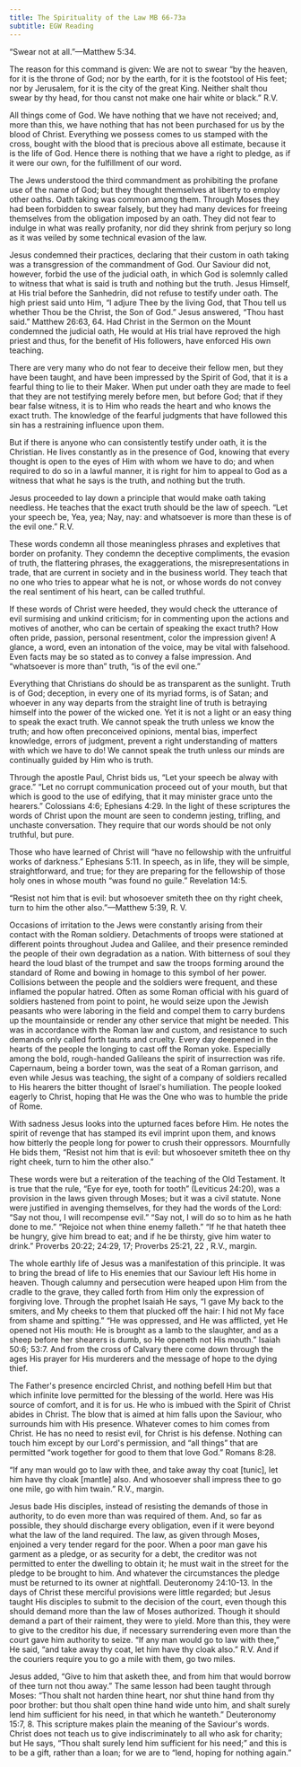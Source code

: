 ```yaml
---
title: The Spirituality of the Law MB 66-73a
subtitle: EGW Reading
---
```


“Swear not at all.”—Matthew 5:34.

The reason for this command is given: We are not to swear “by the heaven, for it is the throne of God; nor by the earth, for it is the footstool of His feet; nor by Jerusalem, for it is the city of the great King. Neither shalt thou swear by thy head, for thou canst not make one hair white or black.” R.V.

All things come of God. We have nothing that we have not received; and, more than this, we have nothing that has not been purchased for us by the blood of Christ. Everything we possess comes to us stamped with the cross, bought with the blood that is precious above all estimate, because it is the life of God. Hence there is nothing that we have a right to pledge, as if it were our own, for the fulfillment of our word.

The Jews understood the third commandment as prohibiting the profane use of the name of God; but they thought themselves at liberty to employ other oaths. Oath taking was common among them. Through Moses they had been forbidden to swear falsely, but they had many devices for freeing themselves from the obligation imposed by an oath. They did not fear to indulge in what was really profanity, nor did they shrink from perjury so long as it was veiled by some technical evasion of the law.

Jesus condemned their practices, declaring that their custom in oath taking was a transgression of the commandment of God. Our Saviour did not, however, forbid the use of the judicial oath, in which God is solemnly called to witness that what is said is truth and nothing but the truth. Jesus Himself, at His trial before the Sanhedrin, did not refuse to testify under oath. The high priest said unto Him, “I adjure Thee by the living God, that Thou tell us whether Thou be the Christ, the Son of God.” Jesus answered, “Thou hast said.” Matthew 26:63, 64. Had Christ in the Sermon on the Mount condemned the judicial oath, He would at His trial have reproved the high priest and thus, for the benefit of His followers, have enforced His own teaching.

There are very many who do not fear to deceive their fellow men, but they have been taught, and have been impressed by the Spirit of God, that it is a fearful thing to lie to their Maker. When put under oath they are made to feel that they are not testifying merely before men, but before God; that if they bear false witness, it is to Him who reads the heart and who knows the exact truth. The knowledge of the fearful judgments that have followed this sin has a restraining influence upon them.

But if there is anyone who can consistently testify under oath, it is the Christian. He lives constantly as in the presence of God, knowing that every thought is open to the eyes of Him with whom we have to do; and when required to do so in a lawful manner, it is right for him to appeal to God as a witness that what he says is the truth, and nothing but the truth.

Jesus proceeded to lay down a principle that would make oath taking needless. He teaches that the exact truth should be the law of speech. “Let your speech be, Yea, yea; Nay, nay: and whatsoever is more than these is of the evil one.” R.V.

These words condemn all those meaningless phrases and expletives that border on profanity. They condemn the deceptive compliments, the evasion of truth, the flattering phrases, the exaggerations, the misrepresentations in trade, that are current in society and in the business world. They teach that no one who tries to appear what he is not, or whose words do not convey the real sentiment of his heart, can be called truthful.

If these words of Christ were heeded, they would check the utterance of evil surmising and unkind criticism; for in commenting upon the actions and motives of another, who can be certain of speaking the exact truth? How often pride, passion, personal resentment, color the impression given! A glance, a word, even an intonation of the voice, may be vital with falsehood. Even facts may be so stated as to convey a false impression. And “whatsoever is more than” truth, “is of the evil one.”

Everything that Christians do should be as transparent as the sunlight. Truth is of God; deception, in every one of its myriad forms, is of Satan; and whoever in any way departs from the straight line of truth is betraying himself into the power of the wicked one. Yet it is not a light or an easy thing to speak the exact truth. We cannot speak the truth unless we know the truth; and how often preconceived opinions, mental bias, imperfect knowledge, errors of judgment, prevent a right understanding of matters with which we have to do! We cannot speak the truth unless our minds are continually guided by Him who is truth.

Through the apostle Paul, Christ bids us, “Let your speech be alway with grace.” “Let no corrupt communication proceed out of your mouth, but that which is good to the use of edifying, that it may minister grace unto the hearers.” Colossians 4:6; Ephesians 4:29. In the light of these scriptures the words of Christ upon the mount are seen to condemn jesting, trifling, and unchaste conversation. They require that our words should be not only truthful, but pure.

Those who have learned of Christ will “have no fellowship with the unfruitful works of darkness.” Ephesians 5:11. In speech, as in life, they will be simple, straightforward, and true; for they are preparing for the fellowship of those holy ones in whose mouth “was found no guile.” Revelation 14:5.

“Resist not him that is evil: but whosoever smiteth thee on thy right cheek, turn to him the other also.”—Matthew 5:39, R. V.

Occasions of irritation to the Jews were constantly arising from their contact with the Roman soldiery. Detachments of troops were stationed at different points throughout Judea and Galilee, and their presence reminded the people of their own degradation as a nation. With bitterness of soul they heard the loud blast of the trumpet and saw the troops forming around the standard of Rome and bowing in homage to this symbol of her power. Collisions between the people and the soldiers were frequent, and these inflamed the popular hatred. Often as some Roman official with his guard of soldiers hastened from point to point, he would seize upon the Jewish peasants who were laboring in the field and compel them to carry burdens up the mountainside or render any other service that might be needed. This was in accordance with the Roman law and custom, and resistance to such demands only called forth taunts and cruelty. Every day deepened in the hearts of the people the longing to cast off the Roman yoke. Especially among the bold, rough-handed Galileans the spirit of insurrection was rife. Capernaum, being a border town, was the seat of a Roman garrison, and even while Jesus was teaching, the sight of a company of soldiers recalled to His hearers the bitter thought of Israel's humiliation. The people looked eagerly to Christ, hoping that He was the One who was to humble the pride of Rome.

With sadness Jesus looks into the upturned faces before Him. He notes the spirit of revenge that has stamped its evil imprint upon them, and knows how bitterly the people long for power to crush their oppressors. Mournfully He bids them, “Resist not him that is evil: but whosoever smiteth thee on thy right cheek, turn to him the other also.”

These words were but a reiteration of the teaching of the Old Testament. It is true that the rule, “Eye for eye, tooth for tooth” (Leviticus 24:20), was a provision in the laws given through Moses; but it was a civil statute. None were justified in avenging themselves, for they had the words of the Lord: “Say not thou, I will recompense evil.” “Say not, I will do so to him as he hath done to me.” “Rejoice not when thine enemy falleth.” “If he that hateth thee be hungry, give him bread to eat; and if he be thirsty, give him water to drink.” Proverbs 20:22; 24:29, 17; Proverbs 25:21, 22 , R.V., margin.

The whole earthly life of Jesus was a manifestation of this principle. It was to bring the bread of life to His enemies that our Saviour left His home in heaven. Though calumny and persecution were heaped upon Him from the cradle to the grave, they called forth from Him only the expression of forgiving love. Through the prophet Isaiah He says, “I gave My back to the smiters, and My cheeks to them that plucked off the hair: I hid not My face from shame and spitting.” “He was oppressed, and He was afflicted, yet He opened not His mouth: He is brought as a lamb to the slaughter, and as a sheep before her shearers is dumb, so He openeth not His mouth.” Isaiah 50:6; 53:7. And from the cross of Calvary there come down through the ages His prayer for His murderers and the message of hope to the dying thief.

The Father's presence encircled Christ, and nothing befell Him but that which infinite love permitted for the blessing of the world. Here was His source of comfort, and it is for us. He who is imbued with the Spirit of Christ abides in Christ. The blow that is aimed at him falls upon the Saviour, who surrounds him with His presence. Whatever comes to him comes from Christ. He has no need to resist evil, for Christ is his defense. Nothing can touch him except by our Lord's permission, and “all things” that are permitted “work together for good to them that love God.” Romans 8:28.

“If any man would go to law with thee, and take away thy coat \[tunic\], let him have thy cloak \[mantle\] also. And whosoever shall impress thee to go one mile, go with him twain.” R.V., margin.

Jesus bade His disciples, instead of resisting the demands of those in authority, to do even more than was required of them. And, so far as possible, they should discharge every obligation, even if it were beyond what the law of the land required. The law, as given through Moses, enjoined a very tender regard for the poor. When a poor man gave his garment as a pledge, or as security for a debt, the creditor was not permitted to enter the dwelling to obtain it; he must wait in the street for the pledge to be brought to him. And whatever the circumstances the pledge must be returned to its owner at nightfall. Deuteronomy 24:10-13. In the days of Christ these merciful provisions were little regarded; but Jesus taught His disciples to submit to the decision of the court, even though this should demand more than the law of Moses authorized. Though it should demand a part of their raiment, they were to yield. More than this, they were to give to the creditor his due, if necessary surrendering even more than the court gave him authority to seize. “If any man would go to law with thee,” He said, “and take away thy coat, let him have thy cloak also.” R.V. And if the couriers require you to go a mile with them, go two miles.

Jesus added, “Give to him that asketh thee, and from him that would borrow of thee turn not thou away.” The same lesson had been taught through Moses: “Thou shalt not harden thine heart, nor shut thine hand from thy poor brother: but thou shalt open thine hand wide unto him, and shalt surely lend him sufficient for his need, in that which he wanteth.” Deuteronomy 15:7, 8. This scripture makes plain the meaning of the Saviour's words. Christ does not teach us to give indiscriminately to all who ask for charity; but He says, “Thou shalt surely lend him sufficient for his need;” and this is to be a gift, rather than a loan; for we are to “lend, hoping for nothing again.”